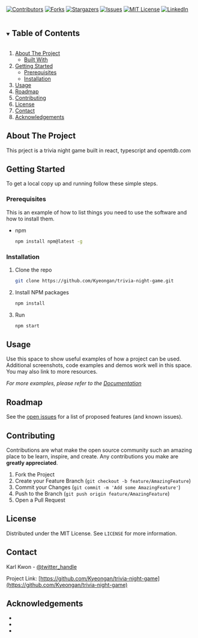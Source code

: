 <!--
*** Thanks for checking out the Best-README-Template. If you have a suggestion
*** that would make this better, please fork the repo and create a pull request
*** or simply open an issue with the tag "enhancement".
*** Thanks again! Now go create something AMAZING! :D
***
***
***
*** To avoid retyping too much info. Do a search and replace for the following:
*** Kyeongan, trivia-night-game, twitter_handle, email, project_title, project_description
-->

<!-- PROJECT SHIELDS -->
<!--
*** I'm using markdown "reference style" links for readability.
*** Reference links are enclosed in brackets [ ] instead of parentheses ( ).
*** See the bottom of this document for the declaration of the reference variables
*** for contributors-url, forks-url, etc. This is an optional, concise syntax you may use.
*** https://www.markdownguide.org/basic-syntax/#reference-style-links
-->

[![Contributors][contributors-shield]][contributors-url]
[![Forks][forks-shield]][forks-url]
[![Stargazers][stars-shield]][stars-url]
[![Issues][issues-shield]][issues-url]
[![MIT License][license-shield]][license-url]
[![LinkedIn][linkedin-shield]][linkedin-url]

<!-- PROJECT LOGO -->
<!-- <br />
<p align="center">
  <a href="https://github.com/Kyeongan/trivia-night-game">
    <img src="images/logo.png" alt="Logo" width="80" height="80">
  </a>

  <h3 align="center">project_title</h3>

  <p align="center">
    project_description
    <br />
    <a href="https://github.com/Kyeongan/trivia-night-game"><strong>Explore the docs »</strong></a>
    <br />
    <br />
    <a href="https://github.com/Kyeongan/trivia-night-game">View Demo</a>
    ·
    <a href="https://github.com/Kyeongan/trivia-night-game/issues">Report Bug</a>
    ·
    <a href="https://github.com/Kyeongan/trivia-night-game/issues">Request Feature</a>
  </p>
</p> -->

<!-- TABLE OF CONTENTS -->
<details open="open">
  <summary><h2 style="display: inline-block">Table of Contents</h2></summary>
  <ol>
    <li>
      <a href="#about-the-project">About The Project</a>
      <ul>
        <li><a href="#built-with">Built With</a></li>
      </ul>
    </li>
    <li>
      <a href="#getting-started">Getting Started</a>
      <ul>
        <li><a href="#prerequisites">Prerequisites</a></li>
        <li><a href="#installation">Installation</a></li>
      </ul>
    </li>
    <li><a href="#usage">Usage</a></li>
    <li><a href="#roadmap">Roadmap</a></li>
    <li><a href="#contributing">Contributing</a></li>
    <li><a href="#license">License</a></li>
    <li><a href="#contact">Contact</a></li>
    <li><a href="#acknowledgements">Acknowledgements</a></li>
  </ol>
</details>

<!-- ABOUT THE PROJECT -->

## About The Project

<!-- [![Product Name Screen Shot][product-screenshot]](https://example.com) -->

This prject is a trivia night game built in react, typescript and opentdb.com

<!-- Here's a blank template to get started:
**To avoid retyping too much info. Do a search and replace with your text editor for the following:**
`Kyeongan`, `trivia-night-game`, `twitter_handle`, `email`, `project_title`, `project_description`


### Built With

* []()
* []()
* []() -->

<!-- GETTING STARTED -->

## Getting Started

To get a local copy up and running follow these simple steps.

### Prerequisites

This is an example of how to list things you need to use the software and how to install them.

- npm
  ```sh
  npm install npm@latest -g
  ```

### Installation

1. Clone the repo
   ```sh
   git clone https://github.com/Kyeongan/trivia-night-game.git
   ```
2. Install NPM packages
   ```sh
   npm install
   ```
3. Run
   ```sh
   npm start
   ```

<!-- USAGE EXAMPLES -->

## Usage

Use this space to show useful examples of how a project can be used. Additional screenshots, code examples and demos work well in this space. You may also link to more resources.

_For more examples, please refer to the [Documentation](https://example.com)_

<!-- ROADMAP -->

## Roadmap

See the [open issues](https://github.com/Kyeongan/trivia-night-game/issues) for a list of proposed features (and known issues).

<!-- CONTRIBUTING -->

## Contributing

Contributions are what make the open source community such an amazing place to be learn, inspire, and create. Any contributions you make are **greatly appreciated**.

1. Fork the Project
2. Create your Feature Branch (`git checkout -b feature/AmazingFeature`)
3. Commit your Changes (`git commit -m 'Add some AmazingFeature'`)
4. Push to the Branch (`git push origin feature/AmazingFeature`)
5. Open a Pull Request

<!-- LICENSE -->

## License

Distributed under the MIT License. See `LICENSE` for more information.

<!-- CONTACT -->

## Contact

Karl Kwon - [@twitter_handle](https://twitter.com/karlkwonphd)

Project Link: [https://github.com/Kyeongan/trivia-night-game](https://github.com/Kyeongan/trivia-night-game)

<!-- ACKNOWLEDGEMENTS -->

## Acknowledgements

- []()
- []()
- []()

<!-- MARKDOWN LINKS & IMAGES -->
<!-- https://www.markdownguide.org/basic-syntax/#reference-style-links -->

[contributors-shield]: https://img.shields.io/github/contributors/Kyeongan/repo.svg?style=for-the-badge
[contributors-url]: https://github.com/Kyeongan/repo/graphs/contributors
[forks-shield]: https://img.shields.io/github/forks/Kyeongan/repo.svg?style=for-the-badge
[forks-url]: https://github.com/Kyeongan/repo/network/members
[stars-shield]: https://img.shields.io/github/stars/Kyeongan/repo.svg?style=for-the-badge
[stars-url]: https://github.com/Kyeongan/repo/stargazers
[issues-shield]: https://img.shields.io/github/issues/Kyeongan/repo.svg?style=for-the-badge
[issues-url]: https://github.com/Kyeongan/repo/issues
[license-shield]: https://img.shields.io/github/license/Kyeongan/repo.svg?style=for-the-badge
[license-url]: https://github.com/Kyeongan/repo/blob/master/LICENSE.txt
[linkedin-shield]: https://img.shields.io/badge/-LinkedIn-black.svg?style=for-the-badge&logo=linkedin&colorB=555
[linkedin-url]: https://linkedin.com/in/Kyeongan
